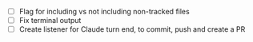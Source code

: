 - [ ] Flag for including vs not including non-tracked files
- [ ] Fix terminal output
- [ ] Create listener for Claude turn end, to commit, push and create a PR